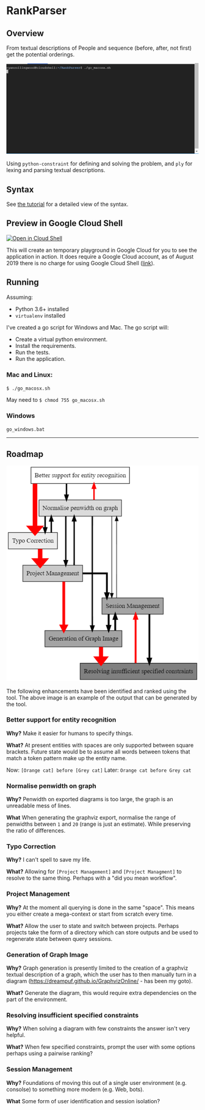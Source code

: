 # RankParser

## Overview

From textual descriptions of People and sequence (before, after, not first) get the potential orderings.

![RankParser in action](resources/demo.gif "RankParser in action")

Using `python-constraint` for defining and solving the problem, and `ply` for lexing and parsing textual descriptions.

## Syntax

See [the tutorial](resources/tutorial.md) for a detailed view of the syntax.

## Preview in Google Cloud Shell
[![Open in Cloud Shell](https://gstatic.com/cloudssh/images/open-btn.png)](https://console.cloud.google.com/cloudshell/open?git_repo=https://github.com/ryancollingwood/RankParser&tutorial=resources/tutorial.md)

This will create an temporary playground in Google Cloud for you to see the application in action. 
It does require a Google Cloud account, as of August 2019 there is no charge for using Google Cloud Shell ([link](https://cloud.google.com/shell/pricing)).   

## Running

Assuming:
- Python 3.6+ installed
- `virtualenv` installed

I've created a go script for Windows and Mac. The go script will: 
- Create a virtual python environment.
- Install the requirements.
- Run the tests.
- Run the application.

### Mac and Linux:
`$ ./go_macosx.sh`

May need to `$ chmod 755 go_macosx.sh`

### Windows
`go_windows.bat`

---

## Roadmap

![RankParser roadmap](resources/roadmap.png "RankParser roadmap")

The following enhancements have been identified and ranked using the tool. The above image is an example of the output that can be generated by the tool.

### Better support for entity recognition
**Why?** Make it easier for humans to specify things.

**What?** At present entities with spaces are only supported between square brackets.  Future state would be to assume all words between tokens that match a token pattern make up the entity name. 

Now: `[Orange cat] before [Grey cat]`
Later: `Orange cat before Grey cat`

### Normalise penwidth on graph
**Why?** Penwidth on exported diagrams is too large, the graph is an unreadable mess of lines.

**What** When generating the graphviz export, normalise the range of penwidths between `1` and `20` (range is just an estimate). While preserving the ratio of differences.

### Typo Correction
**Why?** I can't spell to save my life.

**What?** Allowing for `[Project Management]` and `[Project Managment]` to resolve to the same thing. Perhaps with a "did you mean workflow".

### Project Management
**Why?** At the moment all querying is done in the same "space". This means you either create a mega-context or start from scratch every time.

**What?** Allow the user to state and switch between projects. Perhaps projects take the form of a directory which can store outputs and be used to regenerate state between query sessions.

### Generation of Graph Image
**Why?** Graph generation is presently limited to the creation of a graphviz textual description of a graph, which the user has to then manually turn in a diagram (https://dreampuf.github.io/GraphvizOnline/ - has been my goto).

**What?** Generate the diagram, this would require extra dependencies on the part of the environment.

### Resolving insufficient specified constraints
**Why?** When solving a diagram with few constraints the answer isn't very helpful.

**What?** When few specified constraints, prompt the user with some options perhaps using a pairwise ranking?

### Session Management
**Why?** Foundations of moving this out of a single user environment (e.g. consolse) to something more modern (e.g. Web, bots).

**What** Some form of user identification and session isolation?



